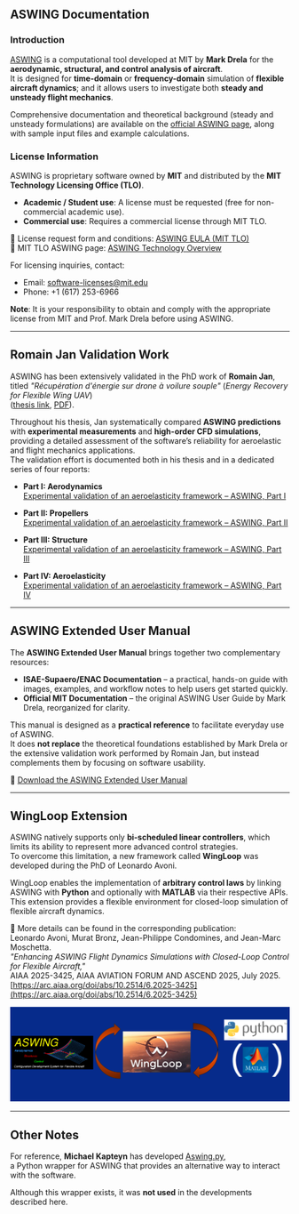 ## ASWING Documentation
### Introduction
[ASWING](https://web.mit.edu/drela/Public/web/aswing/) is a computational tool developed at MIT by **Mark Drela** for the **aerodynamic, structural, and control analysis of aircraft**.  
It is designed for **time-domain** or **frequency-domain** simulation of **flexible aircraft dynamics**; and it allows users to investigate both **steady and unsteady flight mechanics**.  

Comprehensive documentation and theoretical background (steady and unsteady formulations) are available on the [official ASWING page](https://web.mit.edu/drela/Public/web/aswing/), along with sample input files and example calculations.


### License Information

ASWING is proprietary software owned by **MIT** and distributed by the **MIT Technology Licensing Office (TLO)**.  

- **Academic / Student use**: A license must be requested (free for non-commercial academic use).  
- **Commercial use**: Requires a commercial license through MIT TLO.  

📄 License request form and conditions: [ASWING EULA (MIT TLO)](https://tlo.mit.edu/sites/default/files/2023-11/ASWING_EULA_noncommercial_2021_05%20%281%29.pdf)  
🔗 MIT TLO ASWING page: [ASWING Technology Overview](https://tlo.mit.edu/industry-entrepreneurs/available-technologies/aswing-software-aerodynamic-structural-and-control)  

For licensing inquiries, contact:  
- Email: [software-licenses@mit.edu](mailto:software-licenses@mit.edu)  
- Phone: +1 (617) 253-6966  


**Note**: It is your responsibility to obtain and comply with the appropriate license from MIT and Prof. Mark Drela before using ASWING.

---



## Romain Jan Validation Work
ASWING has been extensively validated in the PhD work of **Romain Jan**,  
titled *"Récupération d'énergie sur drone à voilure souple"* (*Energy Recovery for Flexible Wing UAV*)  
([thesis link](https://theses.fr/2023ESAE0046), [PDF](https://depozit.isae.fr/theses/2023/2023_Jan_Romain.pdf)).

Throughout his thesis, Jan systematically compared **ASWING predictions** with **experimental measurements** and **high-order CFD simulations**, providing a detailed assessment of the software’s reliability for aeroelastic and flight mechanics applications.  
The validation effort is documented both in his thesis and in a dedicated series of four reports:

- **Part I: Aerodynamics**  
  [Experimental validation of an aeroelasticity framework – ASWING, Part I](https://www.researchgate.net/publication/377724794_Experimental_validation_of_an_aeroelasticity_framework_ASWING_Part_I_Aerodynamics)

- **Part II: Propellers**  
  [Experimental validation of an aeroelasticity framework – ASWING, Part II](https://www.researchgate.net/publication/377725378_Experimental_validation_of_an_aeroelasticity_framework_ASWING_Part_II_Propellers)

- **Part III: Structure**  
  [Experimental validation of an aeroelasticity framework – ASWING, Part III](https://www.researchgate.net/publication/377725277_Experimental_validation_of_an_aeroelasticity_framework_ASWING_Part_III_Structure)

- **Part IV: Aeroelasticity**  
  [Experimental validation of an aeroelasticity framework – ASWING, Part IV](https://www.researchgate.net/publication/377725388_Experimental_validation_of_an_aeroelasticity_framework_ASWING_Part_IV_Aeroelasticity)

---

## ASWING Extended User Manual

The **ASWING Extended User Manual** brings together two complementary resources:  
- **ISAE-Supaero/ENAC Documentation** – a practical, hands-on guide with images, examples, and workflow notes to help users get started quickly.  
- **Official MIT Documentation** – the original ASWING User Guide by Mark Drela, reorganized for clarity.  

This manual is designed as a **practical reference** to facilitate everyday use of ASWING.  
It does **not replace** the theoretical foundations established by Mark Drela or the extensive validation work performed by Romain Jan, but instead complements them by focusing on software usability.

📄 [Download the ASWING Extended User Manual](./documents/05_ASWING_Extended_User_Manual.pdf)

---

## WingLoop Extension
ASWING natively supports only **bi-scheduled linear controllers**, which limits its ability to represent more advanced control strategies.  
To overcome this limitation, a new framework called **WingLoop** was developed during the PhD of Leonardo Avoni.  

WingLoop enables the implementation of **arbitrary control laws** by linking ASWING with **Python** and optionally with **MATLAB** via their respective APIs.  
This extension provides a flexible environment for closed-loop simulation of flexible aircraft dynamics.

📖 More details can be found in the corresponding publication:  
Leonardo Avoni, Murat Bronz, Jean-Philippe Condomines, and Jean-Marc Moschetta.  
*"Enhancing ASWING Flight Dynamics Simulations with Closed-Loop Control for Flexible Aircraft,"*  
AIAA 2025-3425, AIAA AVIATION FORUM AND ASCEND 2025, July 2025.  
[https://arc.aiaa.org/doi/abs/10.2514/6.2025-3425](https://arc.aiaa.org/doi/abs/10.2514/6.2025-3425)

![WingLoop Framework](./documents/WingLoop.png)

---

## Other Notes
For reference, **Michael Kapteyn** has developed [Aswing.py](https://github.com/michaelkapteyn/Aswing.py),  
a Python wrapper for ASWING that provides an alternative way to interact with the software.  

Although this wrapper exists, it was **not used** in the developments described here.